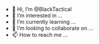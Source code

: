 - 👋 Hi, I’m @BlackTactical
- 👀 I’m interested in ...
- 🌱 I’m currently learning ...
- 💞️ I’m looking to collaborate on ...
- 📫 How to reach me ...

<!---
BlackTactical/BlackTactical is a ✨ special ✨ repository because its `README.md` (this file) appears on your GitHub profile.
You can click the Preview link to take a look at your changes.
--->
